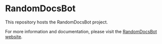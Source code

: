 # RandomDocsBot

This repository hosts the RandomDocsBot project.

For more information and documentation, please visit the [RandomDocsBot website](https://krunalpriyadarshi.github.io/RandomDocsBot/).
